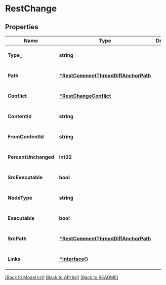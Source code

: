 # RestChange

## Properties
Name | Type | Description | Notes
------------ | ------------- | ------------- | -------------
**Type_** | **string** |  | [optional] [default to null]
**Path** | [***RestCommentThreadDiffAnchorPath**](RestCommentThreadDiffAnchor_path.md) |  | [optional] [default to null]
**Conflict** | [***RestChangeConflict**](RestChange_conflict.md) |  | [optional] [default to null]
**ContentId** | **string** |  | [optional] [default to null]
**FromContentId** | **string** |  | [optional] [default to null]
**PercentUnchanged** | **int32** |  | [optional] [default to null]
**SrcExecutable** | **bool** |  | [optional] [default to null]
**NodeType** | **string** |  | [optional] [default to null]
**Executable** | **bool** |  | [optional] [default to null]
**SrcPath** | [***RestCommentThreadDiffAnchorPath**](RestCommentThreadDiffAnchor_path.md) |  | [optional] [default to null]
**Links** | [***interface{}**](interface{}.md) |  | [optional] [default to null]

[[Back to Model list]](../README.md#documentation-for-models) [[Back to API list]](../README.md#documentation-for-api-endpoints) [[Back to README]](../README.md)

